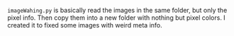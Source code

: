 `imageWahing.py` is basically read the images in the same folder, but only the pixel info. Then copy them into a new folder with nothing but pixel colors.
I created it to fixed some images with weird meta info. 
